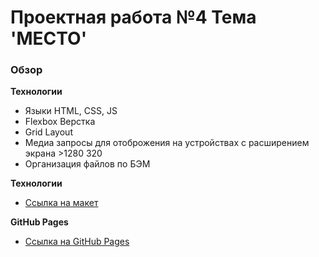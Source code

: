 # Проектная работа №4 Тема 'МЕСТО'

### Обзор
**Технологии**

* Языки HTML, CSS, JS
* Flexbox Верстка
* Grid Layout
* Медиа запросы для отоброжения на устройствах с расширением экрана >1280 320
* Организация файлов по БЭМ

**Технологии**

* [Ссылка на макет](https://www.figma.com/file/2cn9N9jSkmxD84oJik7xL7/JavaScript.-Sprint-4?node-id=0%3A1)

**GitHub Pages**

* [Ссылка на GitHub Pages](https://romansckorokhodov.github.io/mesto/)